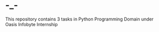 # -_-
This repository contains 3 tasks in Python Programming Domain under Oasis Infobyte Internship

